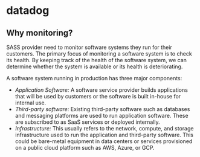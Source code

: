 # datadog

## Why monitoring?
SASS provider need to monitor software systems they run for their customers.
The primary focus of monitoring a software system is to check its health. By keeping track of the health of the software system, we can determine whether the system is available or its health is deteriorating.

A software system running in production has three major components:
- *Application Software:* A software service provider builds applications that will be used by customers or the software is built in-house for internal use.
- *Third-party software:* Existing third-party software such as databases and messaging platforms are used to run application software. These are subscribed to as SaaS services or deployed internally.
- *Infrastructure:* This usually refers to the network, compute, and storage infrastructure used to run the application and third-party software. This could be bare-metal equipment in data centers or services provisioned on a public cloud platform such as AWS, Azure, or GCP.

